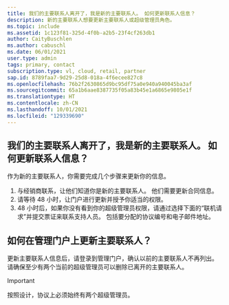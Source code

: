 ```yaml
---
title: 我们的主要联系人离开了，我是新的主要联系人。 如何更新联系人信息？
description: 新的主要联系人想要更新主要联系人或超级管理员角色。
ms.topic: include
ms.assetid: 1c123f81-325d-4f0b-a2b5-23f4cf263db1
author: CaityBuschlen
ms.author: cabuschl
ms.date: 06/01/2021
user.type: admin
tags: primary, contact
subscription.type: vl, cloud, retail, partner
sap.id: 8789faa7-9d29-25d8-018a-4f6ecee827c8
ms.openlocfilehash: 76b2f2630865d9bc95df75a0e940a940045ba3af
ms.sourcegitcommit: 65a1b6aae8387735f05a83b45e1a6865e9805e1f
ms.translationtype: HT
ms.contentlocale: zh-CN
ms.lasthandoff: 10/01/2021
ms.locfileid: "129339690"
---
```

## <a name="our-primary-contact-left-and-im-the-new-one-how-can-i-update-the-contact-info"></a>我们的主要联系人离开了，我是新的主要联系人。 如何更新联系人信息？

作为新的主要联系人，你需要完成几个步骤来更新你的信息。

1. 与经销商联系，让他们知道你是新的主要联系人。 他们需要更新合同信息。
2. 请等待 48 小时，让门户进行更新并授予你适当的权限。
3. 48 小时后，如果你没有看到你的超级管理员权限，请通过选择下面的“联机请求”并提交票证来联系支持人员。 包括要分配的协议编号和电子邮件地址。
    
## <a name="how-can-i-update-the-primary-contact-on-the-admin-portal"></a>如何在管理门户上更新主要联系人？
更新主要联系人信息后，请登录到管理门户，确认以前的主要联系人不再列出。 请确保至少有两个当前的超级管理员可以删除已离开的主要联系人。

> [!IMPORTANT] 
>
> 按照设计，协议上必须始终有两个超级管理员。